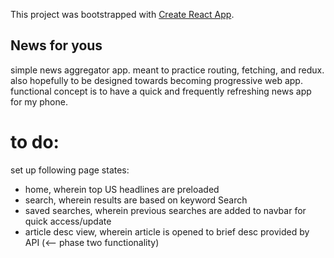 This project was bootstrapped with [Create React App](https://github.com/facebook/create-react-app).

## News for yous

simple news aggregator app. meant to practice routing, fetching, and redux. also hopefully to be designed towards becoming progressive web app. functional concept is to have a quick and frequently refreshing news app for my phone.

# to do:
set up following page states:
- home, wherein top US headlines are preloaded
- search, wherein results are based on keyword Search
- saved searches, wherein previous searches are added to navbar for quick access/update
- article desc view, wherein article is opened to brief desc provided by API (<-- phase two functionality)
